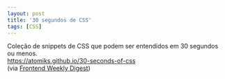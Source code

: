 ```yaml
---
layout: post
title: '30 segundos de CSS'
tags: [CSS]
---
```


Coleção de snippets de CSS que podem ser entendidos em 30 segundos ou menos.<br>
<https://atomiks.github.io/30-seconds-of-css><br>
(via [Frontend Weekly Digest](https://medium.com/@frontender_ua/frontend-weekly-digest-48-26-feb-4-march-2018-b303bcb7e4a8))
